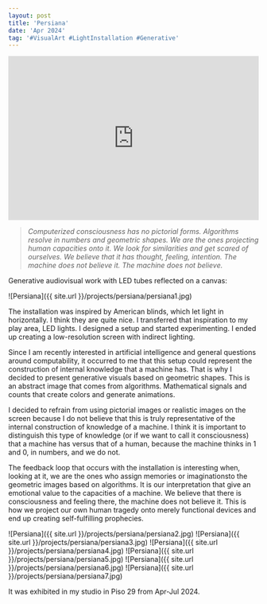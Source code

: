 ```yaml
---
layout: post
title: 'Persiana'
date: 'Apr 2024'
tag: '#VisualArt #LightInstallation #Generative'
---
```

<iframe width="100%" height="330" src="https://www.youtube.com/embed/EmkWHASIPs8" frameborder="0" allowfullscreen></iframe>

>*Computerized consciousness has no pictorial forms. Algorithms resolve in numbers and geometric shapes. We are the ones projecting human capacities onto it. We look for similarities and get scared of ourselves. We believe that it has thought, feeling, intention. The machine does not believe it. The machine does not believe.*

Generative audiovisual work with LED tubes reflected on a canvas:

![Persiana]({{ site.url }}/projects/persiana/persiana1.jpg)

The installation was inspired by American blinds, which let light in horizontally. I think they are quite nice. 
I transferred that inspiration to my play area, LED lights. I designed a setup and started experimenting. I ended up creating a low-resolution screen with indirect lighting.

Since I am recently interested in artificial intelligence and general questions around computability, it occurred to me that this setup could represent the construction of internal knowledge that a machine has. That is why I decided to present generative visuals based on geometric shapes. This is an abstract image that comes from algorithms. Mathematical signals and counts that create colors and generate animations.

I decided to refrain from using pictorial images or realistic images on the screen because I do not believe that this is truly representative of the internal construction of knowledge of a machine. I think it is important to distinguish this type of knowledge (or if we want to call it consciousness) that a machine has versus that of a human, because the machine thinks in 1 and 0, in numbers, and we do not.

The feedback loop that occurs with the installation is interesting when, looking at it, we are the ones who assign memories or imaginations ​​to the geometric images based on algorithms. It is our interpretation that give an emotional value to the capacities of a machine. We believe that there is consciousness and feeling there, the machine does not believe it. This is how we project our own human tragedy onto merely functional devices and end up creating self-fulfilling prophecies.

![Persiana]({{ site.url }}/projects/persiana/persiana2.jpg)
![Persiana]({{ site.url }}/projects/persiana/persiana3.jpg)
![Persiana]({{ site.url }}/projects/persiana/persiana4.jpg)
![Persiana]({{ site.url }}/projects/persiana/persiana5.jpg)
![Persiana]({{ site.url }}/projects/persiana/persiana6.jpg)
![Persiana]({{ site.url }}/projects/persiana/persiana7.jpg)

It was exhibited in my studio in Piso 29 from Apr-Jul 2024.